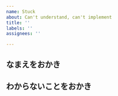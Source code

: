 ```yaml
---
name: Stuck
about: Can't understand, can't implement
title: ''
labels: ''
assignees: ''

---
```


## なまえをおかき

## わからないことをおかき
